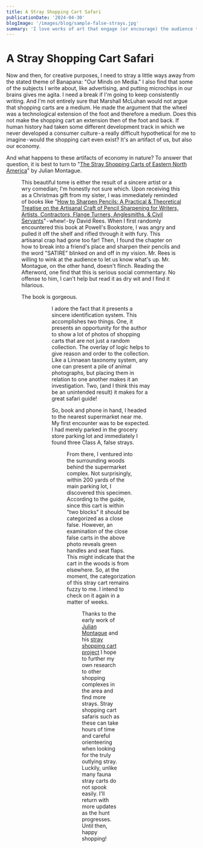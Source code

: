 ```yaml
---
title: A Stray Shopping Cart Safari
publicationDate: '2024-04-30'
blogImage: '/images/blog/sample-false-strays.jpg'
summary: 'I love works of art that engage (or encourage) the audience to participate.'
---
```


<script>
    const path = '/blog/a-stray-shopping-cart-safari/';
    import Figure from '$lib/components/Figure.svelte';
</script>

# A Stray Shopping Cart Safari

Now and then, for creative purposes, I need to stray a little ways away from the stated theme of Banapana: "Our Minds on Media." I also find that some of the subjects I write about, like advertising, and putting microchips in our brains gives me agita. I need a break if I'm going to keep consistently writing. And I'm not entirely sure that Marshall McLuhan would not argue that shopping carts are a medium. He made the argument that the wheel was a technological extension of the foot and therefore a medium. Does this not make the shopping cart an extension then of the foot and back. If human history had taken some different development track in which we never developed a consumer culture - a really difficult hypothetical for me to imagine - would the shopping cart even exist? It's an artifact of us, but also our economy.

And what happens to these artifacts of economy in nature? To answer that question, it is best to turn to "[The Stray Shopping Carts of Eastern North America](http://www.montagueprojects.com/#/the-stray-shopping-carts-book/)" by Julian Montague.

<Figure url="/images/blog/book-cover.jpg" widthx="778" altname="Book Cover" caption="The Guide's Cover" figClass="normal"/>

This beautiful tome is either the result of a sincere artist or a wry comedian; I'm honestly not sure which. Upon receiving this as a Christmas gift from my sister, I was immediately reminded of books like "[How to Sharpen Pencils: A Practical & Theoretical Treatise on the Artisanal Craft of Pencil Sharpening for Writers, Artists, Contractors, Flange Turners, Anglesmiths, & Civil Servants](https://www.goodreads.com/book/show/18921553-how-to-sharpen-pencils)" - whew! - by David Rees. When I first randomly encountered this book at Powell's Bookstore, I was angry and pulled it off the shelf and rifled through it with fury. This artisanal crap had gone too far! Then, I found the chapter on how to break into a friend's place and sharpen their pencils and the word "SATIRE" blinked on and off in my vision. Mr. Rees is willing to wink at the audience to let us know what's up. Mr. Montague, on the other hand, doesn't flinch. Reading the Afterword, one find that this is serious social commentary. No offense to him, I can't help but read it as dry wit and I find it hilarious.

The book is gorgeous.

<Figure url="/images/blog/book-interior-1.jpg" widthx="778" altname="Book interior diagram" caption="There are simple and easy-to-read diagrams to determine the type of stray you have documented." figClass="normal"/>

<Figure url="/images/blog/book-interior-2.jpg" widthx="778" altname="Book interior photos" caption="There are lots of beautiful photos of shopping carts in various situations." figClass="normal"/>

I adore the fact that it presents a sincere identification system. This accomplishes two things. One, it presents an opportunity for the author to show a lot of photos of shopping carts that are not just a random collection. The overlay of logic helps to give reason and order to the collection. Like a Linnaean taxonomy system, any one can present a pile of animal photographs, but placing them in relation to one another makes it an investigation. Two, (and I think this may be an unintended result) it makes for a great safari guide!

So, book and phone in hand, I headed to the nearest supermarket near me. My first encounter was to be expected. I had merely parked in the grocery store parking lot and immediately I found three Class A, false strays.

<Figure url="/images/blog/sample-false-strays.jpg" widthx="778" altname="Photo of grocery carts in parking lot" caption="Two large and one small false strays of Type 1. Close false." figClass="normal"/>

From there, I ventured into the surrounding woods behind the supermarket complex. Not surprisingly, within 200 yards of the main parking lot, I discovered this specimen. According to the guide, since this cart is within "two blocks" it should be categorized as a close false. However, an examination of the close false carts in the above photo reveals green handles and seat flaps. This might indicate that the cart in the woods is from elsewhere. So, at the moment, the categorization of this stray cart remains fuzzy to me. I intend to check on it again in a matter of weeks.

<Figure url="/images/blog/outdoor-stray.jpg" widthx="778" altname="Photo of a grocery cart in the woods." caption="A clearly abandoned stray filled with kitty litter." figClass="normal"/>

Thanks to the early work of [Julian Montague](http://www.montagueprojects.com/) and his [stray shopping cart project](http://www.montagueprojects.com/the-stray-shopping-cart-project/) I hope to further my own research to other shopping complexes in the area and find more strays. Stray shopping cart safaris such as these can take hours of time and careful orienteering when looking for the truly outlying stray. Luckily, unlike many fauna stray carts do not spook easily. I'll return with more updates as the hunt progresses. Until then, happy shopping!
